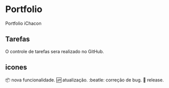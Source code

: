 # Portfolio
Portfolio iChacon

## Tarefas 
O controle de tarefas sera realizado no GitHub.

## icones 
:package: nova funcionalidade.
:up: atualização.
:beatle: correção de bug.
:checkered_flag: release.
